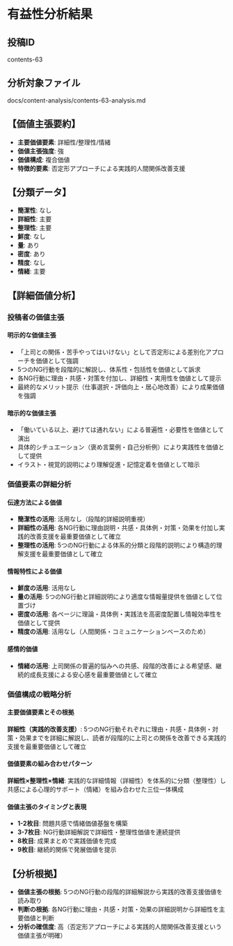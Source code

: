 # 有益性分析結果

## 投稿ID
contents-63

## 分析対象ファイル
docs/content-analysis/contents-63-analysis.md

## 【価値主張要約】
- **主要価値要素**: 詳細性/整理性/情緒
- **価値主張強度**: 強
- **価値構成**: 複合価値
- **特徴的要素**: 否定形アプローチによる実践的人間関係改善支援

## 【分類データ】
- **簡潔性**: なし
- **詳細性**: 主要
- **整理性**: 主要
- **鮮度**: なし
- **量**: あり
- **密度**: あり
- **精度**: なし
- **情緒**: 主要

## 【詳細価値分析】

### 投稿者の価値主張

#### 明示的な価値主張
- 「上司との関係・苦手やってはいけない」として否定形による差別化アプローチを価値として強調
- 5つのNG行動を段階的に解説し、体系性・包括性を価値として訴求
- 各NG行動に理由・共感・対策を付加し、詳細性・実用性を価値として提示
- 最終的なメリット提示（仕事選択・評価向上・居心地改善）により成果価値を強調

#### 暗示的な価値主張
- 「働いている以上、避けては通れない」による普遍性・必要性を価値として演出
- 具体的シチュエーション（褒め言葉例・自己分析例）により実践性を価値として提供
- イラスト・視覚的説明により理解促進・記憶定着を価値として暗示

### 価値要素の詳細分析

#### 伝達方法による価値
- **簡潔性の活用**: 活用なし（段階的詳細説明重視）
- **詳細性の活用**: 各NG行動に理由説明・共感・具体例・対策・効果を付加し実践的改善支援を最重要価値として確立
- **整理性の活用**: 5つのNG行動による体系的分類と段階的説明により構造的理解支援を最重要価値として確立

#### 情報特性による価値
- **鮮度の活用**: 活用なし
- **量の活用**: 5つのNG行動と詳細説明により適度な情報量提供を価値として位置づけ
- **密度の活用**: 各ページに理論・具体例・実践法を高密度配置し情報効率性を価値として提供
- **精度の活用**: 活用なし（人間関係・コミュニケーションベースのため）

#### 感情的価値
- **情緒の活用**: 上司関係の普遍的悩みへの共感、段階的改善による希望感、継続的成長支援による安心感を最重要価値として確立

### 価値構成の戦略分析

#### 主要価値要素とその根拠
**詳細性（実践的改善支援）**: 5つのNG行動それぞれに理由・共感・具体例・対策・効果までを詳細に解説し、読者が段階的に上司との関係を改善できる実践的支援を最重要価値として確立

#### 価値要素の組み合わせパターン
**詳細性×整理性×情緒**: 実践的な詳細情報（詳細性）を体系的に分類（整理性）し共感による心理的サポート（情緒）を組み合わせた三位一体構成

#### 価値主張のタイミングと表現
- **1-2枚目**: 問題共感で情緒価値基盤を構築
- **3-7枚目**: NG行動詳細解説で詳細性・整理性価値を連続提供
- **8枚目**: 成果まとめで実践価値を完成
- **9枚目**: 継続的関係で発展価値を提示

## 【分析根拠】
- **価値主張の根拠**: 5つのNG行動の段階的詳細解説から実践的改善支援価値を読み取り
- **判断の根拠**: 各NG行動に理由・共感・対策・効果の詳細説明から詳細性を主要価値と判断
- **分析の確信度**: 高（否定形アプローチによる実践的人間関係改善支援という価値主張が明確）